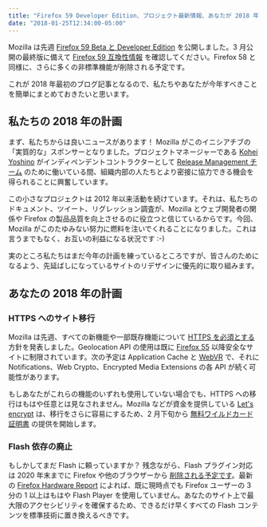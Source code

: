 ```yaml
---
title: "Firefox 59 Developer Edition、プロジェクト最新情報、あなたが 2018 年にすべき 2 つのこと"
date: "2018-01-25T12:34:00-05:00"
---
```

Mozilla は先週 [Firefox 59 Beta と Developer Edition](https://www.mozilla.org/firefox/channel/desktop/) を公開しました。3 月公開の最終版に備えて [Firefox 59 互換性情報](https://www.fxsitecompat.com/ja/versions/59/) を確認してください。Firefox 58 と同様に、さらに多くの非標準機能が削除される予定です。

これが 2018 年最初のブログ記事となるので、私たちやあなたが今年すべきことを簡単にまとめておきたいと思います。

## 私たちの 2018 年の計画

まず、私たちからは良いニュースがあります！ Mozilla がこのイニシアチブの「実質的な」スポンサーとなりました。プロジェクトマネージャーである [Kohei Yoshino](https://github.com/kyoshino) がインディペンデントコントラクターとして [Release Management チーム](http://release.mozilla.org/) のために働いている間、組織内部の人たちとより密接に協力できる機会を得られることに興奮しています。

この小さなプロジェクトは 2012 年以来活動を続けています。それは、私たちのドキュメント、ツイート、リグレッション調査が、Mozilla とウェブ開発者の関係や Firefox の製品品質を向上させるのに役立つと信じているからです。今回、Mozilla がこのたゆみない努力に燃料を注いでくれることになりました。これは言うまでもなく、お互いの利益になる状況です :-)

実のところ私たちはまだ今年の計画を練っているところですが、皆さんのためになるよう、先延ばしになっているサイトのリデザインに優先的に取り組みます。

## あなたの 2018 年の計画

### HTTPS へのサイト移行

Mozilla は先週、すべての新機能や一部既存機能について [HTTPS を必須とする](https://blog.mozilla.org/security/2018/01/15/secure-contexts-everywhere/) 方針を発表しました。Geolocation API の使用は既に [Firefox 55](https://www.fxsitecompat.com/ja/docs/2017/use-of-geolocation-api-is-now-limited-to-secure-sites/) 以降安全なサイトに制限されています。次の予定は Application Cache と [WebVR](https://www.fxsitecompat.com/ja/docs/2017/webvr-can-no-longer-be-used-on-insecure-sites/) で、それに Notifications、Web Crypto、Encrypted Media Extensions の各 API が続く可能性があります。

もしあなたがこれらの機能のいずれも使用していない場合でも、HTTPS への移行はもはや任意とは見なされません。Mozilla などが資金を提供している [Let's encrypt](https://letsencrypt.org/) は、移行をさらに容易にするため、2 月下旬から [無料ワイルドカード証明書](https://letsencrypt.org/2017/07/06/wildcard-certificates-coming-jan-2018.html) の提供を開始します。

### Flash 依存の廃止

もしかしてまだ Flash に頼っていますか？ 残念ながら、Flash プラグイン対応は 2020 年末までに Firefox や他のブラウザーから [削除される予定です](https://blog.mozilla.org/futurereleases/2017/07/25/firefox-roadmap-flash-end-life/)。最新の [Firefox Hardware Report](https://hardware.metrics.mozilla.com/) によれば、既に現時点でも Firefox ユーザーの 3 分の 1 以上はもはや Flash Player を使用していません。あなたのサイト上で最大限のアクセシビリティを確保するため、できるだけ早くすべての Flash コンテンツを標準技術に置き換えるべきです。
